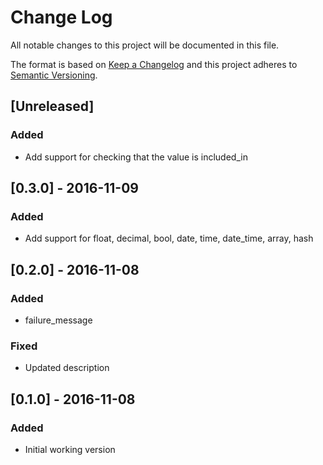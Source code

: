 # Change Log
All notable changes to this project will be documented in this file.

The format is based on [Keep a Changelog](http://keepachangelog.com/)
and this project adheres to [Semantic Versioning](http://semver.org/).

## [Unreleased]
### Added
- Add support for checking that the value is included_in

## [0.3.0] - 2016-11-09
### Added
- Add support for float, decimal, bool, date, time, date_time, array, hash

## [0.2.0] - 2016-11-08
### Added
- failure_message

### Fixed
- Updated description

## [0.1.0] - 2016-11-08
### Added
- Initial working version
